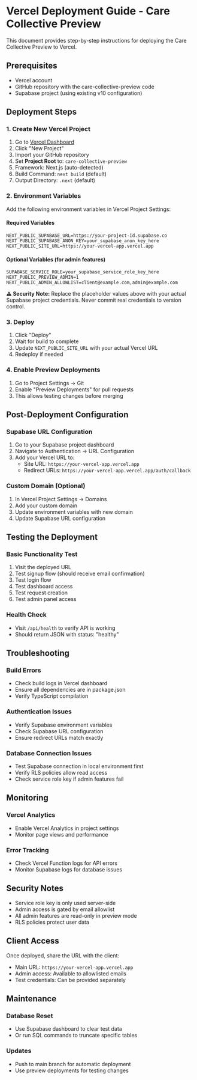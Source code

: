 # Vercel Deployment Guide - Care Collective Preview

This document provides step-by-step instructions for deploying the Care Collective Preview to Vercel.

## Prerequisites

- Vercel account
- GitHub repository with the care-collective-preview code
- Supabase project (using existing v10 configuration)

## Deployment Steps

### 1. Create New Vercel Project

1. Go to [Vercel Dashboard](https://vercel.com/dashboard)
2. Click "New Project"
3. Import your GitHub repository
4. Set **Project Root** to: `care-collective-preview`
5. Framework: Next.js (auto-detected)
6. Build Command: `next build` (default)
7. Output Directory: `.next` (default)

### 2. Environment Variables

Add the following environment variables in Vercel Project Settings:

#### Required Variables
```
NEXT_PUBLIC_SUPABASE_URL=https://your-project-id.supabase.co
NEXT_PUBLIC_SUPABASE_ANON_KEY=your_supabase_anon_key_here
NEXT_PUBLIC_SITE_URL=https://your-vercel-app.vercel.app
```

#### Optional Variables (for admin features)
```
SUPABASE_SERVICE_ROLE=your_supabase_service_role_key_here
NEXT_PUBLIC_PREVIEW_ADMIN=1
NEXT_PUBLIC_ADMIN_ALLOWLIST=client@example.com,admin@example.com
```

**⚠️ Security Note:** Replace the placeholder values above with your actual Supabase project credentials. Never commit real credentials to version control.

### 3. Deploy

1. Click "Deploy"
2. Wait for build to complete
3. Update `NEXT_PUBLIC_SITE_URL` with your actual Vercel URL
4. Redeploy if needed

### 4. Enable Preview Deployments

1. Go to Project Settings → Git
2. Enable "Preview Deployments" for pull requests
3. This allows testing changes before merging

## Post-Deployment Configuration

### Supabase URL Configuration

1. Go to your Supabase project dashboard
2. Navigate to Authentication → URL Configuration
3. Add your Vercel URL to:
   - Site URL: `https://your-vercel-app.vercel.app`
   - Redirect URLs: `https://your-vercel-app.vercel.app/auth/callback`

### Custom Domain (Optional)

1. In Vercel Project Settings → Domains
2. Add your custom domain
3. Update environment variables with new domain
4. Update Supabase URL configuration

## Testing the Deployment

### Basic Functionality Test
1. Visit the deployed URL
2. Test signup flow (should receive email confirmation)
3. Test login flow
4. Test dashboard access
5. Test request creation
6. Test admin panel access

### Health Check
- Visit `/api/health` to verify API is working
- Should return JSON with status: "healthy"

## Troubleshooting

### Build Errors
- Check build logs in Vercel dashboard
- Ensure all dependencies are in package.json
- Verify TypeScript compilation

### Authentication Issues
- Verify Supabase environment variables
- Check Supabase URL configuration
- Ensure redirect URLs match exactly

### Database Connection Issues
- Test Supabase connection in local environment first
- Verify RLS policies allow read access
- Check service role key if admin features fail

## Monitoring

### Vercel Analytics
- Enable Vercel Analytics in project settings
- Monitor page views and performance

### Error Tracking
- Check Vercel Function logs for API errors
- Monitor Supabase logs for database issues

## Security Notes

- Service role key is only used server-side
- Admin access is gated by email allowlist
- All admin features are read-only in preview mode
- RLS policies protect user data

## Client Access

Once deployed, share the URL with the client:
- Main URL: `https://your-vercel-app.vercel.app`
- Admin access: Available to allowlisted emails
- Test credentials: Can be provided separately

## Maintenance

### Database Reset
- Use Supabase dashboard to clear test data
- Or run SQL commands to truncate specific tables

### Updates
- Push to main branch for automatic deployment
- Use preview deployments for testing changes